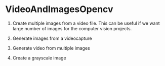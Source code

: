 # VideoAndImagesOpencv

1. Create multiple images from a video file. This can be useful if we want large number of images for the computer vision projects.

2. Generate images from a videocapture

3. Generate video from multiple images
4. Create a grayscale image

